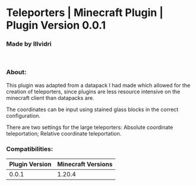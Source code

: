 # Teleporters | Minecraft Plugin | Plugin Version 0.0.1
### Made by Illvidri
</br>

### About:
This plugin was adapted from a datapack I had made which allowed for the creation of teleporters, since plugins are less resource intensive on the minecraft client than datapacks are.

The coordinates can be input using stained glass blocks in the correct configuration.

There are two settings for the large teleporters: Absolute coordinate teleportation; Relative coordinate teleportation.
</br>

### Compatibilities:
| Plugin Version | Minecraft Versions |
| -------------- | ------------------ |
| 0.0.1          | 1.20.4             |

